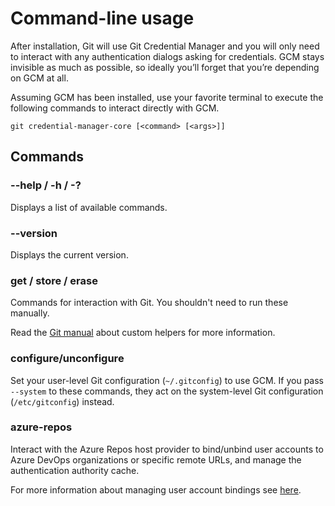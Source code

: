 # Command-line usage

After installation, Git will use Git Credential Manager and you will only need to interact with any authentication dialogs asking for credentials.
GCM stays invisible as much as possible, so ideally you’ll forget that you’re depending on GCM at all.

Assuming GCM has been installed, use your favorite terminal to execute the following commands to interact directly with GCM.

```shell
git credential-manager-core [<command> [<args>]]
```

## Commands

### --help / -h / -?

Displays a list of available commands.

### --version

Displays the current version.

### get / store / erase

Commands for interaction with Git. You shouldn't need to run these manually.

Read the [Git manual][git-credentials-custom-helpers] about custom helpers for more information.

### configure/unconfigure

Set your user-level Git configuration (`~/.gitconfig`) to use GCM. If you pass
`--system` to these commands, they act on the system-level Git configuration
(`/etc/gitconfig`) instead.

### azure-repos

Interact with the Azure Repos host provider to bind/unbind user accounts to Azure DevOps
organizations or specific remote URLs, and manage the authentication authority cache.

For more information about managing user account bindings see [here][azure-access-tokens-ua].

[azure-access-tokens-ua]: azrepos-users-and-tokens.md#useraccounts
[git-credentials-custom-helpers]: https://git-scm.com/docs/gitcredentials#_custom_helpers
